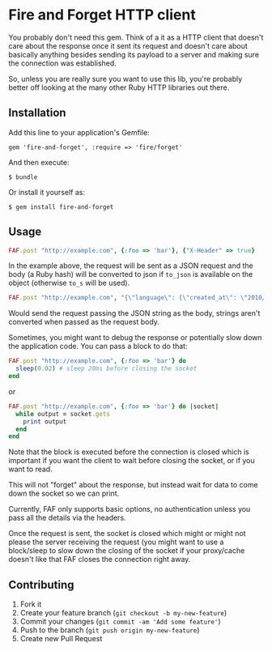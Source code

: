 # Fire and Forget HTTP client

You probably don't need this gem. 
Think of a it as a HTTP client that doesn't care about
the response once it sent its request and doesn't care about basically anything besides sending
its payload to a server and making sure the connection was established.

So, unless you are really sure you want to use this lib, you're probably
better off looking at the many other Ruby HTTP libraries out there.

## Installation

Add this line to your application's Gemfile:

    gem 'fire-and-forget', :require => 'fire/forget'

And then execute:

    $ bundle

Or install it yourself as:

    $ gem install fire-and-forget

## Usage

```ruby
FAF.post "http://example.com", {:foo => 'bar'}, {"X-Header" => true}
```
In the example above, the request will be sent as a JSON request and the
body (a Ruby hash) will be converted to json if `to_json` is available on
the object (otherwise `to_s` will be used).

```ruby
FAF.post "http://example.com", "{\"language\": {\"created_at\": \"2010/11/23 19:47:05 +0000\",\"updated_at\": \"2010/11/23 19:47:05 +0000\",\"active\": true, \"code\": \"en\", \"id\":37}}"
```

Would send the request passing the JSON string as the body, strings
aren't converted when passed as the request body.

Sometimes, you might want to debug the response or potentially slow down
the application code. You can pass a block to do that:

```ruby
FAF.post "http://example.com", {:foo => 'bar'} do
  sleep(0.02) # sleep 20ms before closing the socket
end
```

or 

```ruby
FAF.post "http://example.com", {:foo => 'bar'} do |socket|
  while output = socket.gets
    print output
  end
end
```

Note that the block is executed before the connection is closed which is
important if you want the client to wait before closing the socket, or
if you want to read.

This will not "forget" about the response, but instead wait for data to
come down the socket so we can print.

Currently, FAF only supports basic options, no
authentication unless you pass all the details via the headers.

Once the request is sent, the socket is closed which might or might not
please the server receiving the request (you might want to use a
block/sleep
to slow down the closing of the socket if your proxy/cache doesn't like
that FAF closes the connection right away.


## Contributing

1. Fork it
2. Create your feature branch (`git checkout -b my-new-feature`)
3. Commit your changes (`git commit -am 'Add some feature'`)
4. Push to the branch (`git push origin my-new-feature`)
5. Create new Pull Request
